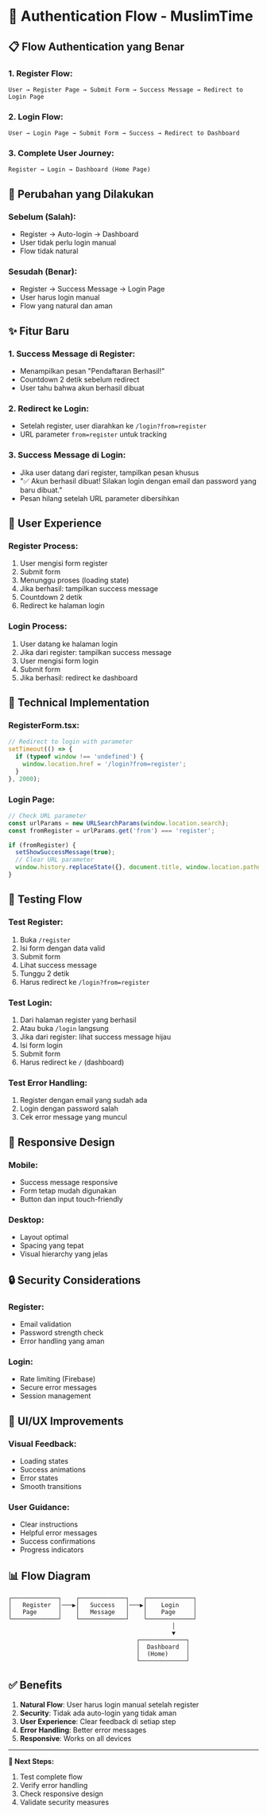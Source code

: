 # 🔐 Authentication Flow - MuslimTime

## 📋 **Flow Authentication yang Benar**

### **1. Register Flow:**
```
User → Register Page → Submit Form → Success Message → Redirect to Login Page
```

### **2. Login Flow:**
```
User → Login Page → Submit Form → Success → Redirect to Dashboard
```

### **3. Complete User Journey:**
```
Register → Login → Dashboard (Home Page)
```

## 🔄 **Perubahan yang Dilakukan**

### **Sebelum (Salah):**
- Register → Auto-login → Dashboard
- User tidak perlu login manual
- Flow tidak natural

### **Sesudah (Benar):**
- Register → Success Message → Login Page
- User harus login manual
- Flow yang natural dan aman

## ✨ **Fitur Baru**

### **1. Success Message di Register:**
- Menampilkan pesan "Pendaftaran Berhasil!"
- Countdown 2 detik sebelum redirect
- User tahu bahwa akun berhasil dibuat

### **2. Redirect ke Login:**
- Setelah register, user diarahkan ke `/login?from=register`
- URL parameter `from=register` untuk tracking

### **3. Success Message di Login:**
- Jika user datang dari register, tampilkan pesan khusus
- "✅ Akun berhasil dibuat! Silakan login dengan email dan password yang baru dibuat."
- Pesan hilang setelah URL parameter dibersihkan

## 🎯 **User Experience**

### **Register Process:**
1. User mengisi form register
2. Submit form
3. Menunggu proses (loading state)
4. Jika berhasil: tampilkan success message
5. Countdown 2 detik
6. Redirect ke halaman login

### **Login Process:**
1. User datang ke halaman login
2. Jika dari register: tampilkan success message
3. User mengisi form login
4. Submit form
5. Jika berhasil: redirect ke dashboard

## 🔧 **Technical Implementation**

### **RegisterForm.tsx:**
```typescript
// Redirect to login with parameter
setTimeout(() => {
  if (typeof window !== 'undefined') {
    window.location.href = '/login?from=register';
  }
}, 2000);
```

### **Login Page:**
```typescript
// Check URL parameter
const urlParams = new URLSearchParams(window.location.search);
const fromRegister = urlParams.get('from') === 'register';

if (fromRegister) {
  setShowSuccessMessage(true);
  // Clear URL parameter
  window.history.replaceState({}, document.title, window.location.pathname);
}
```

## 🚀 **Testing Flow**

### **Test Register:**
1. Buka `/register`
2. Isi form dengan data valid
3. Submit form
4. Lihat success message
5. Tunggu 2 detik
6. Harus redirect ke `/login?from=register`

### **Test Login:**
1. Dari halaman register yang berhasil
2. Atau buka `/login` langsung
3. Jika dari register: lihat success message hijau
4. Isi form login
5. Submit form
6. Harus redirect ke `/` (dashboard)

### **Test Error Handling:**
1. Register dengan email yang sudah ada
2. Login dengan password salah
3. Cek error message yang muncul

## 📱 **Responsive Design**

### **Mobile:**
- Success message responsive
- Form tetap mudah digunakan
- Button dan input touch-friendly

### **Desktop:**
- Layout optimal
- Spacing yang tepat
- Visual hierarchy yang jelas

## 🔒 **Security Considerations**

### **Register:**
- Email validation
- Password strength check
- Error handling yang aman

### **Login:**
- Rate limiting (Firebase)
- Secure error messages
- Session management

## 🎨 **UI/UX Improvements**

### **Visual Feedback:**
- Loading states
- Success animations
- Error states
- Smooth transitions

### **User Guidance:**
- Clear instructions
- Helpful error messages
- Success confirmations
- Progress indicators

## 📊 **Flow Diagram**

```
┌─────────────┐    ┌─────────────┐    ┌─────────────┐
│   Register  │───▶│   Success   │───▶│    Login    │
│   Page      │    │   Message   │    │    Page     │
└─────────────┘    └─────────────┘    └─────────────┘
                                              │
                                              ▼
                                    ┌─────────────┐
                                    │  Dashboard  │
                                    │  (Home)     │
                                    └─────────────┘
```

## ✅ **Benefits**

1. **Natural Flow**: User harus login manual setelah register
2. **Security**: Tidak ada auto-login yang tidak aman
3. **User Experience**: Clear feedback di setiap step
4. **Error Handling**: Better error messages
5. **Responsive**: Works on all devices

---

**🎯 Next Steps:**
1. Test complete flow
2. Verify error handling
3. Check responsive design
4. Validate security measures
